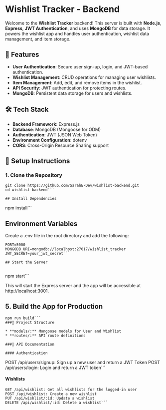 # Wishlist Tracker - Backend

Welcome to the **Wishlist Tracker** backend! This server is built with **Node.js**, **Express**, **JWT Authentication**, and uses **MongoDB** for data storage. It powers the wishlist app and handles user authentication, wishlist data management, and item storage.

## 🚀 Features

- **User Authentication**: Secure user sign-up, login, and JWT-based authentication.
- **Wishlist Management**: CRUD operations for managing user wishlists.
- **Item Management**: Add, edit, and remove items in the wishlist.
- **API Security**: JWT authentication for protecting routes.
- **MongoDB**: Persistent data storage for users and wishlists.

## 🛠️ Tech Stack

- **Backend Framework**: Express.js
- **Database**: MongoDB (Mongoose for ODM)
- **Authentication**: JWT (JSON Web Token)
- **Environment Configuration**: dotenv
- **CORS**: Cross-Origin Resource Sharing support

## 🔧 Setup Instructions

### 1. Clone the Repository
```
git clone https://github.com/SarahE-Dev/wishlist-backend.git
cd wishlist-backend```

## Install Dependencies

```
npm install```

## Environment Variables

Create a .env file in the root directory and add the following:

```
PORT=5000
MONGODB_URI=mongodb://localhost:27017/wishlist_tracker
JWT_SECRET=your_jwt_secret```

## Start the Server


```
npm start```

This will start the Express server and the app will be accessible at http://localhost:3001.

## 5. Build the App for Production
```
npm run build```
###📂 Project Structure

* **models/:** Mongoose models for User and Wishlist
* **routes/:** API route definitions

###📄 API Documentation

#### Authentication
```
POST /api/users/signup: Sign up a new user and return a JWT Token
POST /api/users/login: Login and return a JWT token```

#### Wishlists
```
GET /api/wishlist: Get all wishlists for the logged-in user
POST /api/wishlist: Create a new wishlist
PUT /api/wishlist/:id: Update a wishlist
DELETE /api/wishlist/:id: Delete a wishlist```